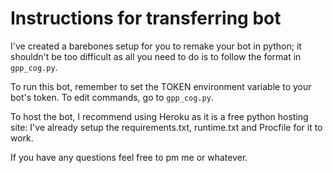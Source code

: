 # Instructions for transferring bot

I've created a barebones setup for you to remake your bot in python; it shouldn't be too difficult as all you need to do is to follow the format in `gpp_cog.py`.

To run this bot, remember to set the TOKEN environment variable to your bot's token. To edit commands, go to `gpp_cog.py`.

To host the bot, I recommend using Heroku as it is a free python hosting site: I've already setup the requirements.txt, runtime.txt and Procfile for it to work.

If you have any questions feel free to pm me or whatever.